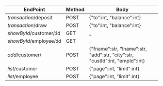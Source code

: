 EndPoint            |   Method  |   Body
--------------------|-----------|-------
_transaction_/deposit |   POST    |   {"to":int, "balance":int}
_transaction_/draw    |   POST    |   {"to":int, "balance":int}
_showById_/customer/:id   |   GET     |   _
_showById_/employee/:id |   GET     |   _
_add_/customer/       |   POST     |   {"fname":str, "lname":str, "add":str, "city":str, "custId":int, "empId":int}
_list_/customer |   POST     |   {"page":int, "limit":int}
_list_/employee |   POST     |   {"page":int, "limit":int}